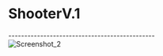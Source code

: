 # ShooterV.1
----------------------------------------------\
![Screenshot_2](https://github.com/TsatsinYura/ShooterV.1/assets/82707510/029071a3-9782-420e-afa9-af3cc2e2580c)
